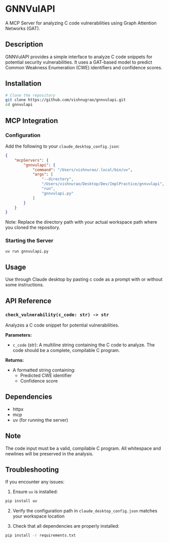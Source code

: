 # GNNVulAPI

A MCP Server for analyzing C code vulnerabilities using Graph Attention Networks (GAT).

## Description

GNNVulAPI provides a simple interface to analyze C code snippets for potential security vulnerabilities. It uses a GAT-based model to predict Common Weakness Enumeration (CWE) identifiers and confidence scores.

## Installation

```bash
# Clone the repository
git clone https://github.com/vishnugrao/gnnvulapi.git
cd gnnvulapi

```

## MCP Integration

### Configuration

Add the following to your `claude_desktop_config.json`:

```json
{
    "mcpServers": {
        "gnnvulapi": {
            "command": "/Users/vishnurao/.local/bin/uv",
            "args": [
                "--directory",
                "/Users/vishnurao/Desktop/Dev/ImplPractice/gnnvulapi",
                "run",
                "gnnvulapi.py"
            ]
        }
    }
}
```

Note: Replace the directory path with your actual workspace path where you cloned the repository.

### Starting the Server

```bash
uv run gnnvulapi.py
```

## Usage

Use through Claude desktop by pasting c code as a prompt with or without some instructions.

## API Reference

### `check_vulnerability(c_code: str) -> str`

Analyzes a C code snippet for potential vulnerabilities.

**Parameters:**
- `c_code` (str): A multiline string containing the C code to analyze. The code should be a complete, compilable C program.

**Returns:**
- A formatted string containing:
  - Predicted CWE identifier
  - Confidence score

## Dependencies

- httpx
- mcp
- uv (for running the server)

## Note

The code input must be a valid, compilable C program. All whitespace and newlines will be preserved in the analysis.

## Troubleshooting

If you encounter any issues:

1. Ensure `uv` is installed:
```bash
pip install uv
```

2. Verify the configuration path in `claude_desktop_config.json` matches your workspace location

3. Check that all dependencies are properly installed:
```bash
pip install -r requirements.txt
```
